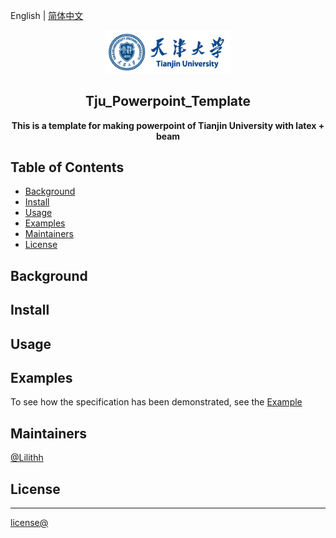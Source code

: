 


English | [简体中文](./README.file/README.CN.md)
<p align="center"><img src="./Background/tju_logo.png" alt="tju" width="200"/></p>
<h2 align="center">Tju_Powerpoint_Template</h2>
<p align="center"><b>This is a template for making powerpoint of Tianjin University with latex + beam</b></p>


## Table of Contents
* [Background](#Background)
* [Install](#Install)
* [Usage](#Usage)
* [Examples](#Examples)
* [Maintainers](#Maintainers)
* [License](#License)



## Background





## Install




## Usage




## Examples

To see how the specification has been demonstrated, see the [Example](./slides.pdf "sliders.pdf")


## Maintainers
[@Lilithh](https://github.com/Lilithh)


## License
-----------
[license@](http://www.tzga.gov.cn/news/zishou.aspx)
